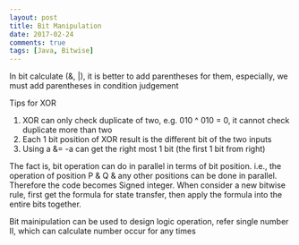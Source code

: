 ```yaml
---
layout: post
title: Bit Manipulation
date: 2017-02-24
comments: true
tags: [Java, Bitwise]
---
```


In bit calculate (&, |), it is better to add parentheses for them,
especially, we must add parentheses in condition judgement

Tips for XOR
1. XOR can only check duplicate of two, e.g. 010 ^ 010 = 0, it cannot
   check duplicate more than two
2. Each 1 bit position of XOR result is the different bit of the two
   inputs
3. Using a &= -a can get the right most 1 bit (the first 1 bit from
   right)

The fact is, bit operation can do in parallel in terms of bit position.
i.e., the operation of position P & Q & any other positions can be done
in parallel. Therefore the code becomes
Signed integer. When consider a new bitwise rule, first get the formula
for state transfer, then apply the formula into the entire bits
together.

Bit mainipulation can be used to design logic operation, refer single
number II, which can calculate number occur for any times
